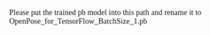 # <font face="微软雅黑">

Please put the trained pb model into this path and rename it to OpenPose_for_TensorFlow_BatchSize_1.pb

# </font>